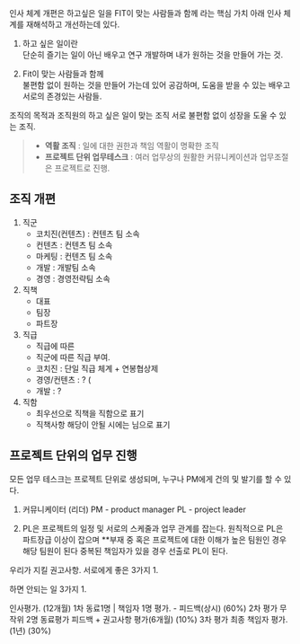 인사 체계 개편은 
하고싶은 일을 FIT이 맞는 사람들과 함께 라는 
핵심 가치 아래 인사 체계를 재해석하고 
개선하는데 있다. 

1. 하고 싶은 일이란    
단순히 즐기는 일이 아닌 배우고 연구 개발하며 내가 원하는 것을 만들어 가는 것.    

2. Fit이 맞는 사람들과 함께   
불편함 없이 원하는 것을 만들어 가는데 있어 공감하며, 도움을 받을 수 있는
배우고 서로의 존경있는 사람들. 

조직의 목적과 조직원의 하고 싶은 일이 맞는 조직 
서로 불편함 없이 성장을 도울 수 있는 조직.
 
> - **역활 조직** : 일에 대한 권한과 책임 역활이 명확한 조직    
> - **프로젝트 단위 업무테스크** : 여러 업무상의 원활한 커뮤니케이션과 업무조절은 프로젝트로 진행. 

## 조직 개편
1. 직군
     - 코치진(컨텐츠) : 컨텐츠 팀 소속
     - 컨텐츠 : 컨텐츠 팀 소속
     - 마케팅 : 컨텐츠 팀 소속
     - 개발 : 개발팀 소속
     - 경영 : 경영전략팀 소속
2. 직책      
     - 대표 
     - 팀장 
     - 파트장 
3. 직급
     - 직급에 따른 
     - 직군에 따른 직급 부여. 
     - 코치진 : 단일 직급 체계 + 연봉협상제
     - 경영/컨텐츠 : ? (
     - 개발 : ? 
4. 직함
     - 최우선으로 직책을 직함으로 표기
     - 직책사항 해당이 안될 시에는 님으로 표기

## 프로젝트 단위의 업무 진행
모든 업무 테스크는 프로젝트 단위로 생성되며, 
누구나 PM에게 건의 및 발기를 할 수 있다. 

1. 커뮤니케이터 (리더)
PM - product manager
PL - project leader

2. PL은 프로젝트의 일정 및 서로의 스케줄과 업무 관계를 잡는다.
원칙적으로 PL은 파트장급 이상이 잡으며 
**부재 중 혹은 프로젝트에 대한 이해가 높은 팀원인 경우 해당 팀원이 된다
중복된 책임자가 있을 경우 선출로 PL이 된다.   

우리가 지킬 권고사항.
서로에게 좋은 3가지
1. 

하면 안되는 일 3가지
1. 



인사평가. (12개월)
1차 동료1명 | 책임자 1명 평가. - 피드백(상시)  (60%)
2차 평가 무작위 2명 동료평가 피드백 + 권고사항 평가(6개월) (10%)
3차 평가 최종 책임자 평가. (1년) (30%)

